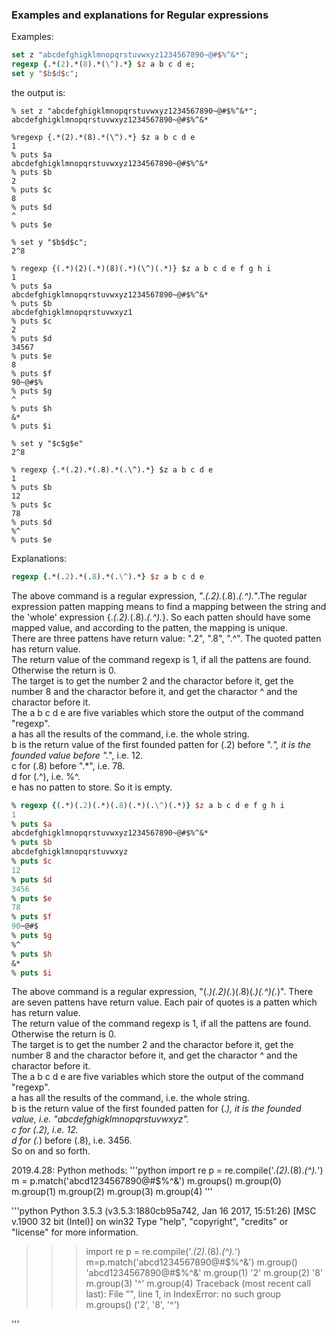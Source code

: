 ### Examples and explanations for Regular expressions

Examples:

```tcl
set z "abcdefghigklmnopqrstuvwxyz1234567890~@#$%^&*";
regexp {.*(2).*(8).*(\^).*} $z a b c d e;
set y "$b$d$c";
```

the output is:
```
% set z "abcdefghigklmnopqrstuvwxyz1234567890~@#$%^&*";
abcdefghigklmnopqrstuvwxyz1234567890~@#$%^&*
```
```
%regexp {.*(2).*(8).*(\^).*} $z a b c d e
1
% puts $a
abcdefghigklmnopqrstuvwxyz1234567890~@#$%^&*
% puts $b
2
% puts $c
8
% puts $d
^
% puts $e

% set y "$b$d$c";
2^8
```
```
% regexp {(.*)(2)(.*)(8)(.*)(\^)(.*)} $z a b c d e f g h i
1
% puts $a
abcdefghigklmnopqrstuvwxyz1234567890~@#$%^&*
% puts $b
abcdefghigklmnopqrstuvwxyz1
% puts $c
2
% puts $d
34567
% puts $e
8
% puts $f
90~@#$%
% puts $g
^
% puts $h
&*
% puts $i
   
% set y "$c$g$e"
2^8
```

```
% regexp {.*(.2).*(.8).*(.\^).*} $z a b c d e
1
% puts $b
12
% puts $c
78
% puts $d
%^
% puts $e

```

Explanations:
```tcl
regexp {.*(.2).*(.8).*(.\^).*} $z a b c d e
```
The above command is a regular expression, ".*(.2).*(.8).*(.\^).*".The regular expression patten mapping means to find a mapping between the string and the 'whole' expression {.*(.2).*(.8).*(.\^).*}. So each patten should have some mapped value, and according to the patten, the mapping is unique.   \
There are three pattens have return value: ".2", ".8", ".^". The quoted patten has return value.    \
The return value of the command regexp is 1, if all the pattens are found. Otherwise the return is 0.   \
The target is to get the number 2 and the charactor before it, get the number 8 and the charactor before it, and get the charactor ^ and the charactor before it.   \
The a b c d e are five variables which store the output of the command "regexp".    \
a has all the results of the command, i.e. the whole string.    \
b is the return value of the first founded patten for (.2) before ".*", it is the founded value before ".*", i.e. 12.   \
c for (.8) before ".*", i.e. 78.   \
d for (.\^), i.e. %^.   \
e has no patten to store. So it is empty.   

```tcl
% regexp {(.*)(.2)(.*)(.8)(.*)(.\^)(.*)} $z a b c d e f g h i
1
% puts $a
abcdefghigklmnopqrstuvwxyz1234567890~@#$%^&*
% puts $b
abcdefghigklmnopqrstuvwxyz
% puts $c
12
% puts $d
3456
% puts $e
78
% puts $f
90~@#$
% puts $g
%^
% puts $h
&*
% puts $i

```
The above command is a regular expression, "(.*)(.2)(.*)(.8)(.*)(.\^)(.*)". There are seven pattens have return value. Each pair of quotes is a patten which has return value.    \
The return value of the command regexp is 1, if all the pattens are found. Otherwise the return is 0.   \
The target is to get the number 2 and the charactor before it, get the number 8 and the charactor before it, and get the charactor ^ and the charactor before it.   \
The a b c d e are five variables which store the output of the command "regexp".    \
a has all the results of the command, i.e. the whole string.    \
b is the return value of the first founded patten for (.*), it is the founded value, i.e. "abcdefghigklmnopqrstuvwxyz".   \
c for (.2), i.e. 12.   \
d for (.*) before (.8), i.e. 3456.   \
So on and so forth.   


2019.4.28:
Python methods:
'''python
import re
p = re.compile('.*(2).*(8).*(^).*')
m = p.match('abcd1234567890@#$%^&')
m.groups()
m.group(0)
m.group(1)
m.group(2)
m.group(3)
m.group(4)
'''

'''python
Python 3.5.3 (v3.5.3:1880cb95a742, Jan 16 2017, 15:51:26) [MSC v.1900 32 bit (Intel)] on win32
Type "help", "copyright", "credits" or "license" for more information.
>>> import re
>>> p = re.compile('.*(2).*(8).*(\^).*')
>>> m=p.match('abcd1234567890@#$%^&')
>>> m.group()
'abcd1234567890@#$%^&'
>>> m.group(1)
'2'
>>> m.group(2)
'8'
>>> m.group(3)
'^'
>>> m.group(4)
Traceback (most recent call last):
  File "<stdin>", line 1, in <module>
IndexError: no such group
>>> m.groups()
('2', '8', '^')
>>>
'''
   
